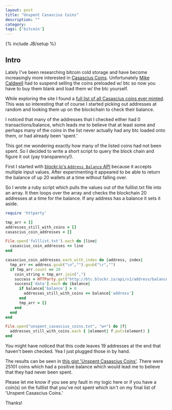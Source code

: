 ```yaml
---
layout: post
title: "Unspent Casascius Coins"
description: ""
category: 
tags: ['bitcoin']
---
```

{% include JB/setup %}

## Intro

Lately I've been researching bitcoin cold storage and have become increasingly
more interested in [Casascius Coins](https://www.casascius.com/). Unfortunately
[Mike Caldwell](https://www.twitter.com/casascius) had to suspend selling the coins preloaded w/ btc so now you
have to buy them blank and load them w/ the btc yourself.

While exploring the site I found a [full list of all Casascius coins ever
minted](https://www.casascius.com/fulllist.txt). This was so interesting that of
course I started picking out addresses at random and looking them up on the
blockchain to check their balance.

I noticed that many of the addresses that I checked either had 0
transactions/balance, which leads me to believe that at least some and perhaps
many of the coins in the list never actually had any btc loaded onto them, or
had already been 'spent.'

This got me wondering exactly how many of the listed coins had not been spent.
So I decided to write a short script to query the block chain and figure it out
(yay transparency!).

First I started with [blockr.io's `Address Balance` API](http://btc.blockr.io/api/v1/address/balance/1AgzXorQHKmWTYWbtJnzBaJYQVMJi6CDhD,1AgzxTcbTpgEiHYhVUdfzc4R1rzF3ttGW2) because it accepts multiple input values. After experimenting it appeared to be able to return the balance of up 20 wallets at a time without falling over. 

So I wrote a ruby script which pulls the values out of the fulllist.txt file into an array. It then loops over the array and checks the blockchain 20 addresses at a time for the balance.  If any address has a balance it sets it aside.

```ruby
require 'httparty'

tmp_arr = []
addresses_still_with_coins = []
casascius_coin_addresses = []

File.open('fulllist.txt').each do |line|
  casascius_coin_addresses << line
end

casascius_coin_addresses.each_with_index do |address, index|
  tmp_arr << address.gsub("\n","").gsub("\r","")
  if tmp_arr.count == 20
    coin_string = tmp_arr.join(",")
    success = HTTParty.get("http://btc.blockr.io/api/v1/address/balance/#{coin_string}")
    success['data'].each do |balance|
      if balance['balance'] > 0
        addresses_still_with_coins << balance['address']
      end
      tmp_arr = []
    end
  end
end

File.open("unspent_casascius_coins.txt", "w+") do |f|
  addresses_still_with_coins.each { |element| f.puts(element) }
end
```

You might have noticed that this code leaves 19 addresses at the end that haven't been checked. Yea I just plugged those in by hand.

The results can be seen in [this gist 'Unspent Casascius Coins'](https://gist.github.com/cgcardona/9826685). There were 25101 coins which
had a positive balance which would lead me to believe that they had never been
spent. 

Please let me know if you see any fault in my logic here or if you have a
coin(s) on the fulllist that you've not spent which isn't on my final list of
'Unspent Casascius Coins.'

Thanks!
